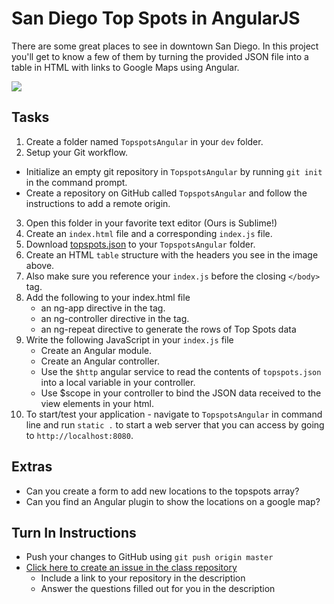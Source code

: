# San Diego Top Spots in AngularJS

There are some great places to see in downtown San Diego. In this project you'll get to know a few of them by turning the provided JSON file into a table in HTML with links to Google Maps using Angular.

<img src="http://i.imgur.com/4UU4Ye4.png" />

## Tasks
1. Create a folder named `TopspotsAngular` in your `dev` folder.
2. Setup your Git workflow.
  - Initialize an empty git repository in `TopspotsAngular` by running `git init` in the command prompt.
  - Create a repository on GitHub called `TopspotsAngular` and follow the instructions to add a remote origin.
3. Open this folder in your favorite text editor (Ours is Sublime!)
4. Create an `index.html` file and a corresponding `index.js` file.
5. Download [topspots.json]("https://github.com/OriginCodeAcademy/2016-SC-WinterCohort/tree/master/Projects/Week%201/05-SanDiegoTopSpots/topspots.json") to your `TopspotsAngular` folder.
6. Create an HTML `table` structure with the headers you see in the image above.
7. Also make sure you reference your `index.js` before the closing `</body>` tag.
8. Add the following to your index.html file
	- an ng-app directive in the <html> tag.
	- an ng-controller directive in the <body> tag.
	- an ng-repeat directive to generate the rows of Top Spots data
9. Write the following JavaScript in your `index.js` file
	- Create an Angular module.
	- Create an Angular controller.
	- Use the `$http` angular service to read the contents of `topspots.json` into a local variable in your controller.
	- Use $scope in your controller to bind the JSON data received to the view elements in your html.
10. To start/test your application - navigate to `TopspotsAngular` in command line and run `static .` to start a web server that you can access by going to `http://localhost:8080`.

## Extras
- Can you create a form to add new locations to the topspots array?
- Can you find an Angular plugin to show the locations on a google map?

## Turn In Instructions
* Push your changes to GitHub using `git push origin master`
* [Click here to create an issue in the class repository](https://www.github.com/OriginCodeAcademy/2016-SC-WinterCohort/issues/new?title=06-SanDiegoTopSpots&body=1.%20Where%20can%20I%20find%20your%20repository%3F%20(Paste%20the%20url%20of%20your%20repository%20below)%0A%0A2.%20What%20did%20you%20enjoy%20most%20about%20this%20project%3F%0A%0A3.%20What%20was%20the%20toughest%20part%3F%0A%0A)
    * Include a link to your repository in the description
    * Answer the questions filled out for you in the description